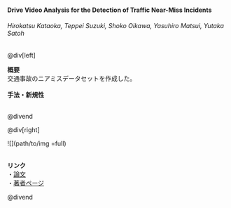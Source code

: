 #### Drive Video Analysis for the Detection of Traffic Near-Miss Incidents
###### Hirokatsu Kataoka, Teppei Suzuki, Shoko Oikawa, Yasuhiro Matsui, Yutaka Satoh

@div[left]

__概要__<br>
交通事故のニアミスデータセットを作成した。<br>
<br>
__手法・新規性__<br>
<br>


@divend

@div[right]

![](path/to/img =full)<br>
<br>

__リンク__<br>
・[論文](https://arxiv.org/pdf/1804.02555.pdf)<br>
・[著者ページ](http://hirokatsukataoka.net/)<br>

@divend